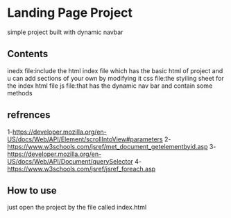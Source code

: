 # Landing Page Project
simple project built with dynamic navbar 


## Contents
inedx file:include the html index file which has the basic html of project and u can add sections of your own by modifying it
css file:the styiling sheet for the index html file
js file:that has the dynamic nav bar and contain some methods

## refrences
1-https://developer.mozilla.org/en-US/docs/Web/API/Element/scrollIntoView#parameters
2-https://www.w3schools.com/jsref/met_document_getelementbyid.asp
3-https://developer.mozilla.org/en-US/docs/Web/API/Document/querySelector
4-https://www.w3schools.com/jsref/jsref_foreach.asp


## How to use 
just open the project by the file called index.html
